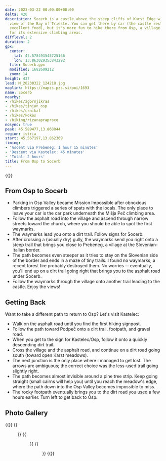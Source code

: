 ```yaml
---
date: 2023-03-22 00:00:00+00:00
delta: 420
description: Socerb is a castle above the steep cliffs of Karst Edge with a beautiful
  view of the Bay of Trieste. You can get there by car (the castle restaurant has
  excellent food), but it's more fun to hike there from Osp, a village better known
  for its extensive climbing areas.
difflevel: 2
duration: 2
gpx:
  center:
    lat: 45.578493545725166
    lon: 13.863029353843292
  file: Socerb.gpx
  modified: 1682609212
  zoom: 14
height: 437
lead: M_20230322_124218.jpg
maplink: https://mapzs.pzs.si/poi/1693
name: Socerb
nearby:
- /hikes/zgornjikras
- /hikes/tinjan_osp
- /hikes/crnikal
- /hikes/kokos
- /biking/rizanapraproce
nosync: true
peak: 45.589477,13.860844
region: istria
start: 45.567197,13.862369
timing:
- 'Ascent via Prebeneg: 1 hour 15 minutes'
- 'Descent via Kastelec: 45 minutes'
- 'Total: 2 hours'
title: From Osp to Socerb
---
```

{{<hike-details description="yes">}}

## From Osp to Socerb

-   Parking in Osp Valley became Mission Impossible after obnoxious climbers triggered a series of spats with the locals. The only place to leave your car is the car park underneath the Mišja Peč climbing area.
-   Follow the asphalt road into the village and ascend through narrow streets toward the church, where you should be able to spot the first waymarks.
-   The waymarks lead you onto a dirt trail. Follow signs for Socerb.
-   After crossing a (usually dry) gully, the waymarks send you right onto a steep trail that brings you close to Prebeneg, a village at the Slovenian-Italian border.
-   The path becomes even steeper as it tries to stay on the Slovenian side of the border and ends in a maze of tiny trails. I found no waymarks; a recent forest fire probably destroyed them. No worries -- eventually, you'll end up on a dirt trail going right that brings you to the asphalt road under Socerb.
-   Follow the waymarks through the village onto another trail leading to the castle. Enjoy the views!

## Getting Back

Want to take a different path to return to Osp? Let's visit Kastelec:  

-   Walk on the asphalt road until you find the first hiking signpost.
-   Follow the path toward Podpeč onto a dirt trail, footpath, and gravel road.
-   When you get to the sign for Kastelec/Osp, follow it onto a quickly descending dirt trail.
-   Cross the village and the asphalt road, and continue on a dirt road going south (toward open Karst meadows).
-   The next junction is the only place where I managed to get lost. The arrows are ambiguous; the correct choice was the less-used trail going slightly right.
-   The path becomes almost invisible around a pine tree strip. Keep going straight (small cairns will help you) until you reach the meadow's edge, where the path down into the Osp Valley becomes impossible to miss.
-   The rocky footpath eventually brings you to the dirt road you used a few hours earlier. Turn left to get back to Osp.

## Photo Gallery

{{<gallery>}}
{{<figure src="M_20230322_125317.jpg">}}
{{<figure src="M_20230322_125556.jpg">}}
{{<figure src="M_20230322_134201.jpg">}}
{{</gallery>}}
